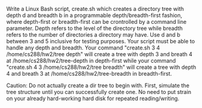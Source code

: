 Write a Linux Bash script, create.sh which creates a directory tree with depth d and breadth b in a programmable depth/breadth-first fashion, where depth-first or breadth-first can be crontrolled by a command line parameter. Depth refers to the level of the directory tree while breadth refers to the number of directories a directory may have. Use d and b between 3 and 5 inclusive for testing purposes. Your script must be able to handle any depth and breadth. Your command "create.sh 3 4 /home/cs288/hw2/tree depth" will create a tree with depth 3 and breath 4 at /home/cs288/hw2/tree-depth in depth-first while your command "create.sh 4 3 /home/cs288/hw2/tree breadth" will create a tree with depth 4 and breath 3 at /home/cs288/hw2/tree-breadth in breadth-first.

Caution: Do not actually create a dir tree to begin with. First, simulate the tree structure until you can successfully create one. No need to put strain on your already hard-working hard disk for repeated reading/writing.
